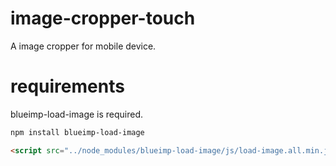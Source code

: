 # image-cropper-touch
A image cropper for mobile device.

# requirements

blueimp-load-image is required.

```Bash
npm install blueimp-load-image
```

```HTML
<script src="../node_modules/blueimp-load-image/js/load-image.all.min.js"></script>
```